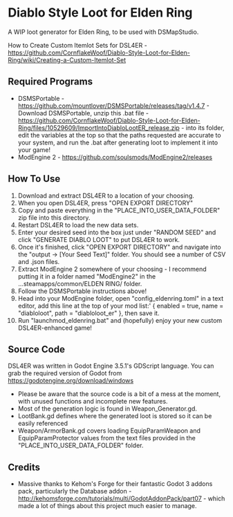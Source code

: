 # Diablo Style Loot for Elden Ring
A WIP loot generator for Elden Ring, to be used with DSMapStudio.

How to Create Custom Itemlot Sets for DSL4ER - https://github.com/CornflakeWoof/Diablo-Style-Loot-for-Elden-Ring/wiki/Creating-a-Custom-Itemlot-Set

## Required Programs
* DSMSPortable - https://github.com/mountlover/DSMSPortable/releases/tag/v1.4.7 - Download DSMSPortable, unzip this .bat file - https://github.com/CornflakeWoof/Diablo-Style-Loot-for-Elden-Ring/files/10529609/ImportIntoDiabloLootER_release.zip - into its folder, edit the variables at the top so that the paths requested are accurate to your system, and run the .bat after generating loot to implement it into your game!
* ModEngine 2 - https://github.com/soulsmods/ModEngine2/releases

## How To Use

1) Download and extract DSL4ER to a location of your choosing.
2) When you open DSL4ER, press "OPEN EXPORT DIRECTORY"
3) Copy and paste everything in the "PLACE_INTO_USER_DATA_FOLDER" zip file into this directory.
4) Restart DSL4ER to load the new data sets.
5) Enter your desired seed into the box just under "RANDOM SEED" and click "GENERATE DIABLO LOOT" to put DSL4ER to work.
6) Once it's finished, click "OPEN EXPORT DIRECTORY" and navigate into the "output -> [Your Seed Text]" folder. You should see a number of CSV and .json files.
7) Extract ModEngine 2 somewhere of your choosing - I recommend putting it in a folder named "ModEngine2" in the ...steamapps/common/ELDEN RING/ folder.
8) Follow the DSMSPortable instructions above!
9) Head into your ModEngine folder, open "config_eldenring.toml" in a text editor, add this line at the top of your mod list:' { enabled = true, name = "diabloloot", path = "diabloloot_er" }, then save it.
10) Run "launchmod_eldenring.bat" and (hopefully) enjoy your new custom DSL4ER-enhanced game!

## Source Code

DSL4ER was written in Godot Engine 3.5.1's GDScript language. You can grab the required version of Godot from https://godotengine.org/download/windows

* Please be aware that the source code is a bit of a mess at the moment, with unused functions and incomplete new features.
* Most of the generation logic is found in Weapon_Generator.gd. 
* LootBank.gd defines where the generated loot is stored so it can be easily referenced
* Weapon/ArmorBank.gd covers loading EquipParamWeapon and EquipParamProtector values from the text files provided in the "PLACE_INTO_USER_DATA_FOLDER" folder.

## Credits

* Massive thanks to Kehom's Forge for their fantastic Godot 3 addons pack, particularly the Database addon - http://kehomsforge.com/tutorials/multi/GodotAddonPack/part07 - which made a lot of things about this project much easier to manage.
